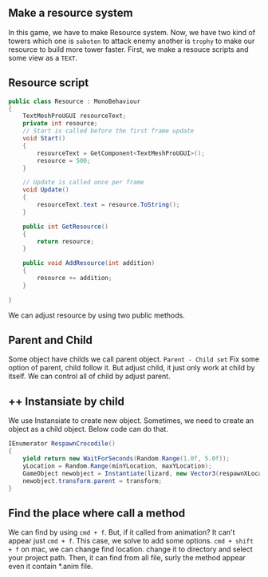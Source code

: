 ## Make a resource system
In this game, we have to make Resource system. Now, we have two kind of towers which one is `saboten` to attack enemy another is `trophy` to make our resource to build more tower faster.
First, we make a resouce scripts and some view as a `TEXT`.

## Resource script

```C# 
public class Resource : MonoBehaviour
{
    TextMeshProUGUI resourceText;
    private int resource;
    // Start is called before the first frame update
    void Start()
    {
        resourceText = GetComponent<TextMeshProUGUI>();
        resource = 500;
    }

    // Update is called once per frame
    void Update()
    {
        resourceText.text = resource.ToString();
    }

    public int GetResource()
    {
        return resource;
    }

    public void AddResource(int addition)
    {
        resource += addition;
    }

}
```

We can adjust resource by using two public methods.

## Parent and Child
Some object have childs we call parent object. `Parent - Child set` Fix some option of parent, child follow it. But adjust child, it just only work at child by itself. We can control all of child by adjust parent.

## ++ Instansiate by child
We use Instansiate to create new object. Sometimes, we need to create an object as a child object.
Below code can do that.

```C#
IEnumerator RespawnCrocodile()
{
    yield return new WaitForSeconds(Random.Range(1.0f, 5.0f));
    yLocation = Random.Range(minYLocation, maxYLocation);
    GameObject newobject = Instantiate(lizard, new Vector3(respawnXLocation, yLocation), Quaternion.identity);
    newobject.transform.parent = transform;
}
```

## Find the place where call a method
We can find by using `cmd + f`. But, if it called from animation? It can't appear just `cmd + f`. This case, we solve to add some options. `cmd + shift + f` on mac, we can change find location. change it to directory and select your project path. Then, it can find from all file, surly the method appear even it contain *.anim file.


